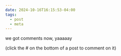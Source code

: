 ```yaml
---
date: 2024-10-16T16:15:53-04:00
tags:
  - post
  - meta
---
```

we got comments now, yaaaaay

(click the # on the bottom of a post to comment on it)
